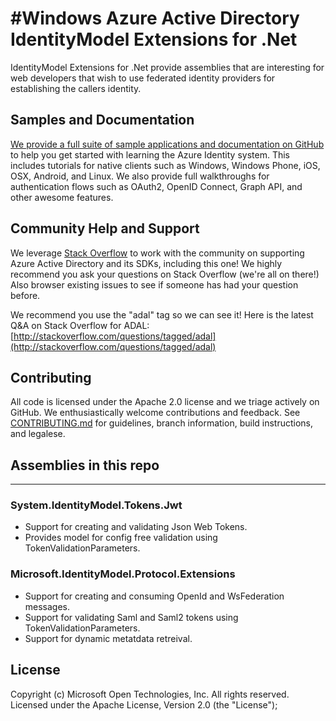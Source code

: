#Windows Azure Active Directory IdentityModel Extensions for .Net
===========

IdentityModel Extensions for .Net provide assemblies that are interesting for web developers that wish to use federated identity providers for establishing the callers identity. 

## Samples and Documentation

[We provide a full suite of sample applications and documentation on GitHub](https://github.com/AzureADSamples) to help you get started with learning the Azure Identity system. This includes tutorials for native clients such as Windows, Windows Phone, iOS, OSX, Android, and Linux. We also provide full walkthroughs for authentication flows such as OAuth2, OpenID Connect, Graph API, and other awesome features. 

## Community Help and Support

We leverage [Stack Overflow](http://stackoverflow.com/) to work with the community on supporting Azure Active Directory and its SDKs, including this one! We highly recommend you ask your questions on Stack Overflow (we're all on there!) Also browser existing issues to see if someone has had your question before. 

We recommend you use the "adal" tag so we can see it! Here is the latest Q&A on Stack Overflow for ADAL: [http://stackoverflow.com/questions/tagged/adal](http://stackoverflow.com/questions/tagged/adal)

## Contributing

All code is licensed under the Apache 2.0 license and we triage actively on GitHub. We enthusiastically welcome contributions and feedback. See [CONTRIBUTING.md](https://github.com/AzureAD/azure-activedirectory-identitymodel-extensions-for-dotnet/blob/master/CONTRIBUTING.md) for guidelines, branch information, build instructions, and legalese. 

## Assemblies in this repo
----

### System.IdentityModel.Tokens.Jwt

* Support for creating and validating Json Web Tokens.
* Provides model for config free validation using TokenValidationParameters.

### Microsoft.IdentityModel.Protocol.Extensions

* Support for creating and consuming OpenId and WsFederation messages.
* Support for validating Saml and Saml2 tokens using TokenValidationParameters.
* Support for dynamic metatdata retreival.

## License

Copyright (c) Microsoft Open Technologies, Inc.  All rights reserved. Licensed under the Apache License, Version 2.0 (the "License"); 
